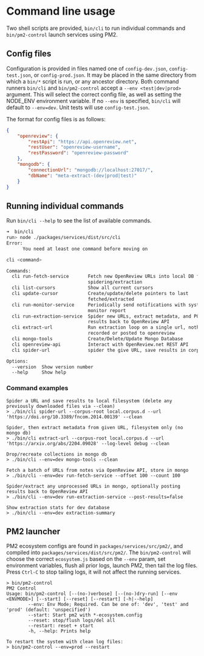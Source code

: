 # Command line usage
Two shell scripts are provided, `bin/cli` to run individual commands and `bin/pm2-control` launch services using PM2.

## Config files
Configuration   is   provided  in   files   named   one  of   `config-dev.json`,
`config-test.json`,  or  `config-prod.json`.  It  may  be  placed  in  the  same
directory from  which a `bin/*` script  is run, or any  ancestor directory. Both
command runners `bin/cli` and `bin/pm2-control` accept a `--env <test|dev|prod>`
argument.  This will  select the  correct config  file, as  well as  setting the
NODE_ENV  environment  variable. If  no  `--env`  is specified,  `bin/cli`  will
default to `--env=dev`. Unit tests will use `config-test.json`.

The format for config files is as follows:
```json
{
    "openreview": {
        "restApi": "https://api.openreview.net",
        "restUser": "openreview-username",
        "restPassword": "openreview-password"
    },
    "mongodb": {
        "connectionUrl": "mongodb://localhost:27017/",
        "dbName": "meta-extract-(dev|prod|test)"
    }
}
```

## Running individual commands
Run `bin/cli --help` to see the list of available commands.
```bash
➜  bin/cli
run> node ./packages/services/dist/src/cli
Error:
      You need at least one command before moving on

cli <command>

Commands:
  cli run-fetch-service       Fetch new OpenReview URLs into local DB for
                              spidering/extraction
  cli list-cursors            Show all current cursors
  cli update-cursor           Create/update/delete pointers to last
                              fetched/extracted
  cli run-monitor-service     Periodically send notifications with system
                              monitor report
  cli run-extraction-service  Spider new URLs, extract metadata, and POST
                              results back to OpenReview API
  cli extract-url             Run extraction loop on a single url, nothing is
                              recorded or posted to openreview
  cli mongo-tools             Create/Delete/Update Mongo Database
  cli openreview-api          Interact with OpenReview.net REST API
  cli spider-url              spider the give URL, save results in corpus

Options:
  --version  Show version number                                       [boolean]
  --help     Show help                                                 [boolean]

```

### Command examples
```
Spider a URL and save results to local filesystem (delete any previously downloaded files via --clean)
> ./bin/cli spider-url --corpus-root local.corpus.d --url 'https://doi.org/10.3389/fncom.2014.00139' --clean

Spider, then extract metadata from given URL, filesystem only (no mongo db)
> ./bin/cli extract-url --corpus-root local.corpus.d --url 'https://arxiv.org/abs/2204.09028' --log-level debug --clean

Drop/recreate collections in mongo db
> ./bin/cli --env=dev mongo-tools --clean

Fetch a batch of URLs from notes via OpenReview API, store in mongo
> ./bin/cli --env=dev run-fetch-service --offset 100 --count 100

Spider/extract any unprocessed URLs in mongo, optionally posting results back to OpenReview API
> ./bin/cli --env=dev run-extraction-service --post-results=false

Show extraction stats for dev database
> ./bin/cli --env=dev extraction-summary
```

## PM2 launcher
PM2 ecosystem  configs are  found in `packages/services/src/pm2/`,  and compiled
into  `packages/services/dist/src/pm2/`. The  `bin/pm2-control` will  choose the
correct `ecosystem.js`  based on the  `--env` param, set  environment variables,
flush all  prior logs, launch  PM2, then tail the  log files. Press  `Ctrl-C` to
stop tailing logs, it will not affect the running services.

```
> bin/pm2-control
PM2 Control
Usage: bin/pm2-control [--(no-)verbose] [--(no-)dry-run] [--env <ENVMODE>] [--start] [--reset] [--restart] [-h|--help]
        --env: Env Mode; Required. Can be one of: 'dev', 'test' and 'prod' (default: 'unspecified')
        --start: Start pm2 with *-ecosystem.config
        --reset: stop/flush logs/del all
        --restart: reset + start
        -h, --help: Prints help

To restart the system with clean log files:
> bin/pm2-control --env=prod --restart
```
